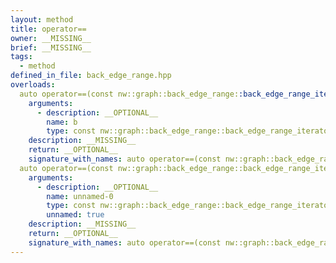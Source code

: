 ```yaml
---
layout: method
title: operator==
owner: __MISSING__
brief: __MISSING__
tags:
  - method
defined_in_file: back_edge_range.hpp
overloads:
  auto operator==(const nw::graph::back_edge_range::back_edge_range_iterator &) const:
    arguments:
      - description: __OPTIONAL__
        name: b
        type: const nw::graph::back_edge_range::back_edge_range_iterator &
    description: __MISSING__
    return: __OPTIONAL__
    signature_with_names: auto operator==(const nw::graph::back_edge_range::back_edge_range_iterator & b) const
  auto operator==(const nw::graph::back_edge_range::back_edge_range_iterator::end_sentinel_type &) const:
    arguments:
      - description: __OPTIONAL__
        name: unnamed-0
        type: const nw::graph::back_edge_range::back_edge_range_iterator::end_sentinel_type &
        unnamed: true
    description: __MISSING__
    return: __OPTIONAL__
    signature_with_names: auto operator==(const nw::graph::back_edge_range::back_edge_range_iterator::end_sentinel_type &) const
---
```

